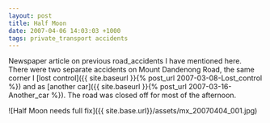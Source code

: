 ```yaml
---
layout: post
title: Half Moon
date: 2007-04-06 14:03:03 +1000
tags: private_transport accidents
---
```


Newspaper article on previous road_accidents I have mentioned here. There were
two separate accidents on Mount Dandenong Road, the same corner
I [lost control]({{ site.baseurl }}{% post_url 2007-03-08-Lost_control %}) and as [another car]({{ site.baseurl }}{% post_url 2007-03-16-Another_car %}). The road was closed off for most of the afternoon.

![Half Moon needs full fix]({{ site.base.url}}/assets/mx_20070404_001.jpg)
